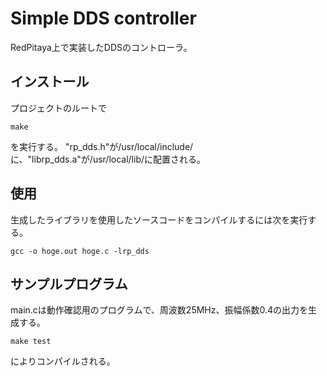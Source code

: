 # Simple DDS controller
RedPitaya上で実装したDDSのコントローラ。
## インストール
プロジェクトのルートで
```
make
```
を実行する。
"rp_dds.h"が/usr/local/include/に、"librp_dds.a"が/usr/local/lib/に配置される。


## 使用
生成したライブラリを使用したソースコードをコンパイルするには次を実行する。
```
gcc -o hoge.out hoge.c -lrp_dds
```

## サンプルプログラム
main.cは動作確認用のプログラムで、周波数25MHz、振幅係数0.4の出力を生成する。

```
make test
```
によりコンパイルされる。

